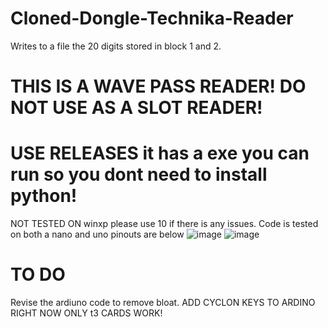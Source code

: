 # Cloned-Dongle-Technika-Reader
Writes to a file the 20 digits stored in block 1 and 2.

# THIS IS A WAVE PASS READER! DO NOT USE AS A SLOT READER!

# USE RELEASES it has a exe you can run so you dont need to install python!

NOT TESTED ON winxp please use 10 if there is any issues. 
Code is tested on both a nano and uno pinouts are below
![image](https://user-images.githubusercontent.com/75388599/220476085-4f6be78f-1bbe-407a-97b3-408ecee39cb0.png)
![image](https://img.youtube.com/vi/TJJ_1LiDDrc/maxresdefault.jpg)

# TO DO
Revise the ardiuno code to remove bloat.
ADD CYCLON KEYS TO ARDINO RIGHT NOW ONLY t3 CARDS WORK!
